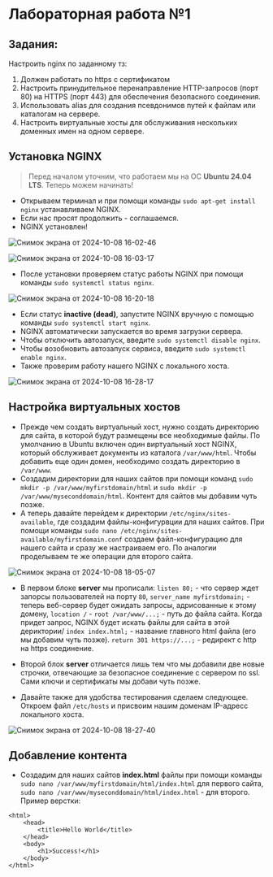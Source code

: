 # Лабораторная работа №1

## Задания:

Настроить nginx по заданному тз:
1. Должен работать по https c сертификатом
2. Настроить принудительное перенаправление HTTP-запросов (порт 80) на HTTPS (порт 443) для обеспечения безопасного соединения.
3. Использовать alias для создания псевдонимов путей к файлам или каталогам на сервере.
4. Настроить виртуальные хосты для обслуживания нескольких доменных имен на одном сервере.

## Установка NGINX

> Перед началом уточним, что работаем мы на ОС **Ubuntu 24.04 LTS**. Теперь можем начинать!

* Открываем терминал и при помощи команды `sudo apt-get install nginx` устанавливаем NGINX.  
* Если нас просят продолжить - соглашаемся.  
* NGINX установлен!  

![Снимок экрана от 2024-10-08 16-02-46](https://github.com/user-attachments/assets/0fcd9826-6425-46f5-880d-47d121c2abb2)

![Снимок экрана от 2024-10-08 16-03-17](https://github.com/user-attachments/assets/ffc339bc-ab96-44c5-a9bd-bd13468b1109)

* После установки проверяем статус работы NGINX при помощи команды `sudo systemctl status nginx`.

![Снимок экрана от 2024-10-08 16-20-18](https://github.com/user-attachments/assets/917b1a5b-bbd9-42d6-bef4-9497f649999d)

* Если статус **inactive (dead)**, запустите NGINX вручную с помощью команды `sudo systemctl start nginx`.  
* NGINX автоматически запускается во время загрузки сервера.  
* Чтобы отключить автозапуск, введите `sudo systemctl disable nginx`.  
* Чтобы возобновить автозапуск сервиса, введите `sudo systemctl enable nginx`.
* Также проверим работу нашего NGINX с локального хоста.

![Снимок экрана от 2024-10-08 16-28-17](https://github.com/user-attachments/assets/007365e4-b0bc-4f4c-81c5-dca32b0b05af)

## Настройка виртуальных хостов

* Прежде чем создать виртуальный хост, нужно создать директорию для сайта, в которой будут размещены все необходимые файлы. По умолчанию в Ubuntu включен один виртуальный хост NGINX, который обслуживает документы из каталога `/var/www/html`. Чтобы добавить еще один домен, необходимо создать директорию в `/var/www`.
* Создадим директории для наших сайтов при помощи команд `sudo mkdir -p /var/www/myfirstdomain/html` и `sudo mkdir -p /var/www/myseconddomain/html`. Контент для сайтов мы добавим чуть позже.
* А теперь давайте перейдем к директории `/etc/nginx/sites-available`, где создадим файлы-конфигурвции для наших сайтов. При помощи команды `sudo nano /etc/nginx/sites-available/myfirstdomain.conf` создаем файл-конфигурацию для нашего сайта и сразу же настраиваем его. По аналогии проделываем те же операции для второго сайта.

![Снимок экрана от 2024-10-08 18-05-07](https://github.com/user-attachments/assets/a755459e-28c6-40b6-964a-a09e106e0d34)

* В первом блоке **server** мы прописали: `listen 80;` - что сервер ждет запорсы пользователей на порту `80`, `server_name myfirstdomain;` - теперь веб-сервер будет ожидать запросы, адрисованные к этому домену, `location /` - `root /var/www/...;` - путь до файла сайта. Когда придет запрос, NGINX будет искать файлы для сайта в этой дериктории/ `index index.html;` - название главного html файла (его мы добавим чуть позже). `return 301 https://...;` - редирект с http на https соединение.
* Второй блок **server** отличается лишь тем что мы добавили две новые строчки, отвечающие за безопасное соединение с сервером по ssl. Сами ключи и сертификаты мы добави чуть позже.

* Давайте также для удобства тестирования сделаем следующее. Откроем файл `/etc/hosts` и присвоим нашим доменам IP-адресс локального хоста.

![Снимок экрана от 2024-10-08 18-27-40](https://github.com/user-attachments/assets/846728ea-a9a4-4cc8-b252-8fc7ea1b84b5)

## Добавление контента

* Создадим для наших сайтов **index.html** файлы при помощи команды `sudo nano /var/www/myfirstdomain/html/index.html` для первого сайта, `sudo nano /var/www/myseconddomain/html/index.html` - для второго. Пример верстки:
```
<html>
    <head>
        <title>Hello World</title>
    </head>
    <body>
        <h1>Success!</h1>
    </body>
</html>
```
